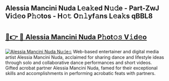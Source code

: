 ## Alessia Mancini Nuda L𝚎a𝚔ed N𝚞𝚍e - Part-ZwJ Vi𝚍𝚎o P𝚑𝚘tos - H𝚘𝚝 O𝚗𝚕yf𝚊ns L𝚎a𝚔s qBBL8

# <h2><a href="http://kf1ijy.oniu.top/?m=Alessia+Mancini+Nuda">🔗👉 🔴 Alessia Mancini Nuda P𝚑ot𝚘𝚜 V𝚒d𝚎o</a></h2>

[![Alessia Mancini Nuda Nu𝚍e𝚜](https://i.imgur.com/0qMVB7G.gif)](http://kf1ijy.oniu.top/?m=Alessia+Mancini+Nuda)
Web-based entertainer and digital media artist Alessia Mancini Nuda, acclaimed for sharing dance and lifestyle ideas through solo and collaborative dance performances and short videos. Gifted acrobat partner Alessia Mancini Nuda, famed for their exceptional skills and accomplishments in performing acrobatic feats with partners.  
